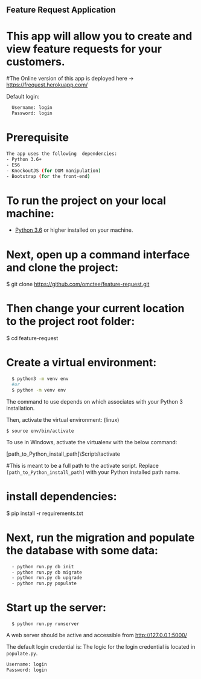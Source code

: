 ## Feature Request Application ##

# This app will allow you to create and view feature requests for your customers. 
#The Online version of this app is deployed here -> https://frequest.herokuapp.com/

Default login:

```bash
  Username: login
  Password: login
```
# Prerequisite

```bash
The app uses the following  dependencies:
- Python 3.6+
- ES6
- KnockoutJS (for DOM manipulation)
- Bootstrap (for the front-end)
```
# To run the project on your local machine:
 - [Python 3.6](https://www.python.org/downloads/) or higher installed on your machine.

# Next, open up a command interface and clone the project:

  $ git clone https://github.com/omctee/feature-request.git


# Then change your current location to the project root folder:

  $ cd feature-request

# Create a virtual environment:
```bash
  $ python3 -m venv env
  #or
  $ python -m venv env
```
The command to use depends on which associates with your Python 3 installation.

Then, activate the virtual environment: (linux)

    $ source env/bin/activate

To use in Windows, activate the virtualenv with the below command:

  [path_to_Python_install_path]\Scripts\activate

#This is meant to be a full path to the activate script. Replace `[path_to_Python_install_path]` with  your Python installed path name.

# install dependencies:

  $ pip install -r requirements.txt

# Next, run the migration and populate the database with some data:
```bash
  - python run.py db init 
  - python run.py db migrate 
  - python run.py db upgrade
  - python run.py populate
```
# Start up the server:
```
  $ python run.py runserver
```
A web server should be active and accessible from http://127.0.0.1:5000/  

The default login credential is:
The logic for the login credential is located in ``populate.py``.

```bash
Username: login
Password: login
```
